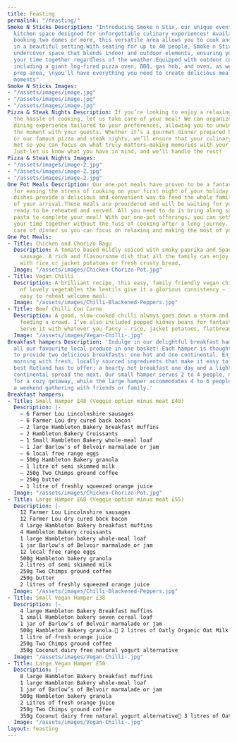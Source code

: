 ```yaml
---
title: Feasting
permalink: "/feasting/"
Smoke N Sticks Description: "Introducing Smoke n Stix, our unique event and outdoor
  kitchen space designed for unforgettable culinary experiences! Available for groups
  booking two domes or more, this versatile area allows you to cook and dine together
  in a beautiful setting.With seating for up to 40 people, Smoke n Stix offers a fantastic
  undercover space that blends indoor and outdoor elements, ensuring you can enjoy
  your time together regardless of the weather.Equipped with outdoor cooking facilities,
  including a giant log-fired pizza oven, BBQ, gas hob, and oven, as well as a kitchen
  prep area, \nyou’ll have everything you need to create delicious meals and memorable
  moments"
Smoke N Sticks Images:
- "/assets/images/image.jpg"
- "/assets/images/image.jpg"
- "/assets/images/image.jpg"
Pizza & Steak Nights Description: If you’re looking to enjoy a relaxing evening without
  the hassle of cooking, let us take care of your meal! We can organize a delicious
  dining experience tailored to your preferences, allowing you to unwind and savour
  the moment with your guests. Whether it’s a gourmet dinner prepared by local chefs
  or our famous pizza and steak nights, we’ll ensure that your culinary needs are
  met so you can focus on what truly matters—making memories with your loved ones.
  Just let us know what you have in mind, and we’ll handle the rest!
Pizza & Steak Nights Images:
- "/assets/images/image-2.jpg"
- "/assets/images/image-2.jpg"
- "/assets/images/image-2.jpg"
One Pot Meals Description: Our one-pot meals have proven to be a fantastic solution
  for easing the stress of cooking on your first night of your holiday. Our homecooked
  dishes provide a delicious and convenient way to feed the whole family within minutes
  of your arrival.These meals are preordered and will be waiting for you in your dome,
  ready to be reheated and served. All you need to do is bring along some rice or
  pasta to complete your meal! With our one-pot offerings, you can settle in and enjoy
  your time together without the fuss of cooking after a long journey. Let us take
  care of dinner so you can focus on relaxing and making the most of your stay!
One Pot Meals:
- Title: Chicken and Chorizo Ragu
  Description: A tomato based mildly spiced with smoky paprika and Spanish chorizo
    sausage. A rich and flavoursome dish that all the family can enjoy. Simply serve
    with rice or jacket potatoes or fresh crusty bread.
  Image: "/assets/images/Chicken-Chorizo-Pot.jpg"
- Title: Vegan Chilli
  Description: A brilliant recipe, this easy, family friendly vegan chilli is full
    of lovely vegetables the lentils give it a glorious consistency – it’s a perfect
    easy to reheat welcome meal.
  Image: "/assets/images/Chilli-Blackened-Peppers.jpg"
- Title: Beef Chilli Con Carne
  Description: A good, slow-cooked chilli always goes down a storm and is great for
    feeding a crowd. I’ve also included popped kidney beans for fantastic texture.
    Serve it with whatever you fancy – rice, jacket potatoes, flatbreads, or tacos.
  Image: "/assets/images/Vegan-Chilli-.jpg"
Breakfast hampers Description: 'Indulge in our delightful breakfast hampers, showcasing
  all our favourite local produce in one basket! Each hamper is thoughtfully designed
  to provide two delicious breakfasts: one hot and one continental. Enjoy a leisurely
  morning with fresh, locally sourced ingredients that make it easy to sample the
  best Rutland has to offer: a hearty hot breakfast one day and a light, refreshing
  continental spread the next. Our small hamper serves 2 to 4 people, making it perfect
  for a cozy getaway, while the large hamper accommodates 4 to 6 people, ideal for
  a weekend gathering with friends or family.'
Breakfast hampers:
- Title: Small Hamper £48 (Veggie option minus meat £40)
  Description: |-
    — 6 Farmer Lou Lincolnshire sausages
    — 6 Farmer Lou dry cured back bacon
    — 2 large Hambleton Bakery breakfast muffins
    — 2 Hambleton Bakery Croissants
    — 1 Small Hambleton Bakery whole-meal loaf
    — 1 Jar Barlow's of Belvoir marmalade or jam
    — 6 local free range eggs
    — 500g Hambleton Bakery granola
    — 1 litre of semi skimmed milk
    — 250g Two Chimps ground coffee
    — 250g butter
    — 1 litre of freshly squeezed orange juice
  Image: "/assets/images/Chicken-Chorizo-Pot.jpg"
- Title: Large Hamper £68 (Veggie option minus meat £55)
  Description: |-
    12 Farmer Lou Lincolnshire sausages
    12 Farmer Lou dry cured back bacon
    4 large Hambleton Bakery breakfast muffins
    4 Hambleton Bakery croissants
    1 large Hambleton bakery whole-meal loaf
    1 jar Barlow's of Belvoir marmalade or jam
    12 local free range eggs
    500g Hambleton bakery granola
    2 litres of semi skimmed milk
    250g Two Chimps ground coffee
    250g butter
    2 litres of freshly squeezed orange juice
  Image: "/assets/images/Chilli-Blackened-Peppers.jpg"
- Title: Small Vegan Hamper £38
  Description: |-
    4 large Hambleton Bakery Breakfast muffins
    1 small Hambleton bakery seven cereal loaf
    1 jar of Barlow’s of Belvoir marmalade or jam
    500g Hambleton Bakery granola. 2 litres of Oatly Organic Oat Milk
    1 litre of fresh orange juice
    250g Two Chimps ground coffee
    350g Coconut dairy free natural yogurt alternative
  Image: "/assets/images/Vegan-Chilli-.jpg"
- Title: Large Vegan Hamper £50
  Description: |-
    8 large Hambleton Bakery breakfast muffins
    1 large Hambleton Bakery whole-meal loaf
    1 jar of Barlow’s of Belvoir marmalade or jam
    500g Hambleton bakery granola
    2 Litres of fresh orange juice
    250g Two Chimps ground coffee
    350g Coconut dairy free natural yogurt alternative 3 litres of Oatly Organic Oat Milk
  Image: "/assets/images/Vegan-Chilli-.jpg"
layout: feasting
---
```


